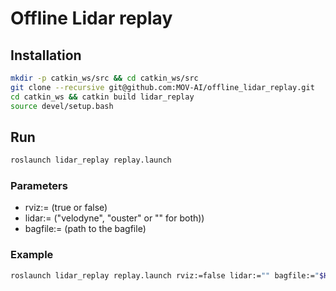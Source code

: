 # Offline Lidar replay

## Installation
```bash
mkdir -p catkin_ws/src && cd catkin_ws/src
git clone --recursive git@github.com:MOV-AI/offline_lidar_replay.git
cd catkin_ws && catkin build lidar_replay 
source devel/setup.bash
```
## Run
``` bash
roslaunch lidar_replay replay.launch
```
### Parameters

- rviz:= (true or false)
- lidar:= ("velodyne", "ouster" or "" for both))
- bagfile:= (path to the bagfile)

### Example
``` bash
roslaunch lidar_replay replay.launch rviz:=false lidar:="" bagfile:="$HOME/lidar.bag"
```